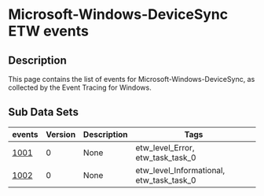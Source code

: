 # Microsoft-Windows-DeviceSync ETW events

## Description
This page contains the list of events for Microsoft-Windows-DeviceSync, as collected by the Event Tracing for Windows.

## Sub Data Sets
|events|Version|Description|Tags|
|---|---|---|---|
|[1001](events/event-1001.md)|0|None|etw_level_Error, etw_task_task_0|
|[1002](events/event-1002.md)|0|None|etw_level_Informational, etw_task_task_0|
